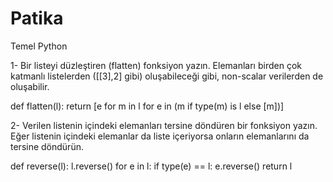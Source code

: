 # Patika
Temel Python


1- Bir listeyi düzleştiren (flatten) fonksiyon yazın. Elemanları birden çok katmanlı listelerden ([[3],2] gibi) oluşabileceği gibi, non-scalar verilerden de oluşabilir. 

def flatten(l):
    return [e for m in l for e in (m if type(m) is l else [m])]

2- Verilen listenin içindeki elemanları tersine döndüren bir fonksiyon yazın. Eğer listenin içindeki elemanlar da liste içeriyorsa onların elemanlarını da tersine döndürün.

def reverse(l):
    l.reverse()
    for e in l:
        if type(e) == l:
            e.reverse()
    return l
